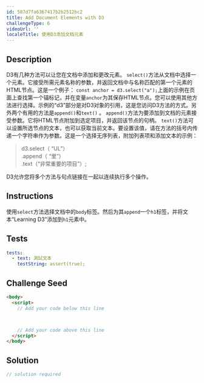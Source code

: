 ```yaml
---
id: 587d7fa6367417b2b2512bc2
title: Add Document Elements with D3
challengeType: 6
videoUrl: ''
localeTitle: 使用D3添加文档元素
---
```


## Description
<section id="description"> D3有几种方法可以让您在文档中添加和更改元素。 <code>select()</code>方法从文档中选择一个元素。它接受所需元素名称的参数，并返回文档中与名称匹配的第一个元素的HTML节点。这是一个例子： <code>const anchor = d3.select(&quot;a&quot;);</code>上面的示例在页面上查找第一个锚标记，并在变量<code>anchor</code>为其保存HTML节点。您可以使用其他方法进行选择。示例的“d3”部分是对D3对象的引用，这是您访问D3方法的方式。另外两个有用的方法是<code>append()</code>和<code>text()</code> 。 <code>append()</code>方法为要添加到文档的元素接受参数。它将HTML节点附加到选定项目，并返回该节点的句柄。 <code>text()</code>方法可以设置所选节点的文本，也可以获取当前文本。要设置该值，请在方法的括号内传递一个字符串作为参数。这是一个选择无序列表，附加列表项和添加文本的示例： <blockquote> d3.select（ “UL”） <br> .append（ “里”） <br> .text（“非常重要的项目”）; </blockquote> D3允许您将多个方法与句点链接在一起以连续执行多个操作。 </section>

## Instructions
<section id="instructions">使用<code>select</code>方法选择文档中的<code>body</code>标签。然后为其<code>append</code>一个<code>h1</code>标签，并将文本“Learning D3”添加到<code>h1</code>元素中。 </section>

## Tests
<section id='tests'>

```yml
tests:
  - text: 測試文本
    testString: assert(true);

```

</section>

## Challenge Seed
<section id='challengeSeed'>

<div id='html-seed'>

```html
<body>
  <script>
    // Add your code below this line



    // Add your code above this line
  </script>
</body>

```

</div>



</section>

## Solution
<section id='solution'>

```js
// solution required
```
</section>
